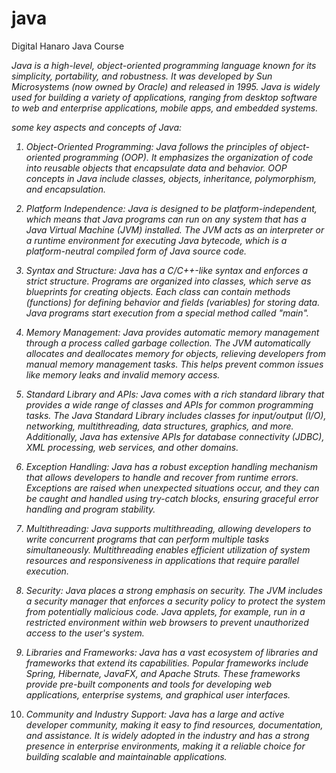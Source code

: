 # java
 Digital Hanaro Java Course

<i>Java is a high-level, object-oriented programming language known for its simplicity, portability, and robustness. It was developed by Sun Microsystems (now owned by Oracle) and released in 1995. Java is widely used for building a variety of applications, ranging from desktop software to web and enterprise applications, mobile apps, and embedded systems.

some key aspects and concepts of Java:

1. Object-Oriented Programming: Java follows the principles of object-oriented programming (OOP). It emphasizes the organization of code into reusable objects that encapsulate data and behavior. OOP concepts in Java include classes, objects, inheritance, polymorphism, and encapsulation.

2. Platform Independence: Java is designed to be platform-independent, which means that Java programs can run on any system that has a Java Virtual Machine (JVM) installed. The JVM acts as an interpreter or a runtime environment for executing Java bytecode, which is a platform-neutral compiled form of Java source code.

3. Syntax and Structure: Java has a C/C++-like syntax and enforces a strict structure. Programs are organized into classes, which serve as blueprints for creating objects. Each class can contain methods (functions) for defining behavior and fields (variables) for storing data. Java programs start execution from a special method called "main".

4. Memory Management: Java provides automatic memory management through a process called garbage collection. The JVM automatically allocates and deallocates memory for objects, relieving developers from manual memory management tasks. This helps prevent common issues like memory leaks and invalid memory access.

5. Standard Library and APIs: Java comes with a rich standard library that provides a wide range of classes and APIs for common programming tasks. The Java Standard Library includes classes for input/output (I/O), networking, multithreading, data structures, graphics, and more. Additionally, Java has extensive APIs for database connectivity (JDBC), XML processing, web services, and other domains.

6. Exception Handling: Java has a robust exception handling mechanism that allows developers to handle and recover from runtime errors. Exceptions are raised when unexpected situations occur, and they can be caught and handled using try-catch blocks, ensuring graceful error handling and program stability.

7. Multithreading: Java supports multithreading, allowing developers to write concurrent programs that can perform multiple tasks simultaneously. Multithreading enables efficient utilization of system resources and responsiveness in applications that require parallel execution.

8. Security: Java places a strong emphasis on security. The JVM includes a security manager that enforces a security policy to protect the system from potentially malicious code. Java applets, for example, run in a restricted environment within web browsers to prevent unauthorized access to the user's system.

9. Libraries and Frameworks: Java has a vast ecosystem of libraries and frameworks that extend its capabilities. Popular frameworks include Spring, Hibernate, JavaFX, and Apache Struts. These frameworks provide pre-built components and tools for developing web applications, enterprise systems, and graphical user interfaces.

10. Community and Industry Support: Java has a large and active developer community, making it easy to find resources, documentation, and assistance. It is widely adopted in the industry and has a strong presence in enterprise environments, making it a reliable choice for building scalable and maintainable applications.</i>

